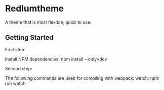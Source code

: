 # Redlumtheme

A theme that is most flexible, quick to use.

## Getting Started

First step:

Install NPM dependencies:
npm install --only=dev

Second step:

The following commands are used for compiling with webpack:
watch:
npm run watch
